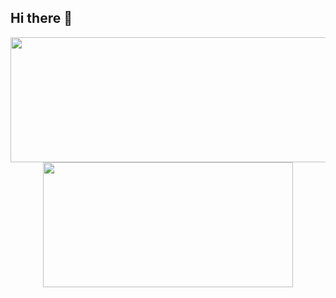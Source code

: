 ## Hi there 👋
<p align="center">
  <img width="600" height="200" src="https://github-readme-stats.vercel.app/api?username=C0sm0cats&show_icons=true&theme=vision-friendly-dark">
  <img width="400" height="200" src="https://github-readme-stats.vercel.app/api/top-langs/?username=C0sm0cats&size_weight=0.15&count_weight=0.5&layout=compact&theme=vision-friendly-dark">
</p>
<div id="header" align="center">
  <img src="https://komarev.com/ghpvc/?username=C0sm0cats&style=for-the-badge&color=orange" alt=""/>
</div>
<!--
**C0sm0cats/C0sm0cats** is a ✨ _special_ ✨ repository because its `README.md` (this file) appears on your GitHub profile.

Here are some ideas to get you started:

- 🔭 I’m currently working on ...
- 🌱 I’m currently learning ...
- 👯 I’m looking to collaborate on ...
- 🤔 I’m looking for help with ...
- 💬 Ask me about ...
- 📫 How to reach me: ...
- 😄 Pronouns: ...
- ⚡ Fun fact: ...
-->
